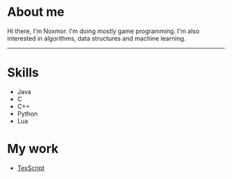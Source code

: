 # About me
Hi there, I'm Noxmor. I'm doing mostly game programming. I'm also interested in algorithms, data structures and machine learning.

***

# Skills
* Java
* C
* C++
* Python
* Lua

# My work
* [TexScript](https://github.com/Noxmor/TexScript)
